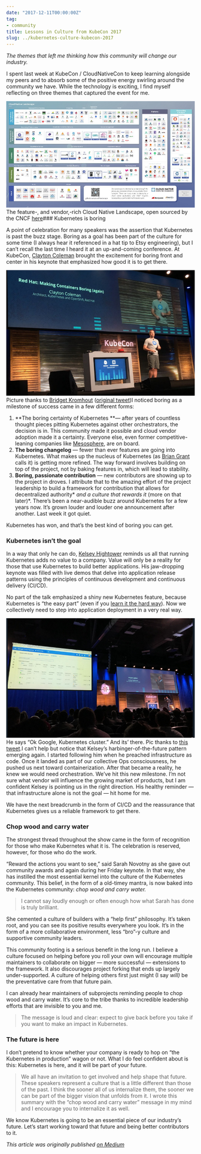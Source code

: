 ```yaml
---
date: "2017-12-11T00:00:00Z"
tag:
- community
title: Lessons in Culture from KubeCon 2017
slug: ../kubernetes-culture-kubecon-2017
---
```


  *The themes that left me thinking how this community will change our industry.*

I spent last week at KubeCon / CloudNativeCon to keep learning alongside my peers and to absorb some of the positive energy swirling around the community we have. While the technology is exciting, I find myself reflecting on three themes that captured the event for me.

![](/img/1*kut6GRlEJOwdIAOcKs4k-g.jpeg)The feature-, and vendor,-rich Cloud Native Landscape, open sourced by the CNCF [here](https://github.com/cncf/landscape)### Kubernetes is boring

A point of celebration for many speakers was the assertion that Kubernetes is past the buzz stage. Boring as a goal has been part of the culture for some time (I always hear it referenced in a hat tip to Etsy engineering), but I can’t recall the last time I heard it at an up-and-coming conference. At KubeCon, [Clayton Coleman](https://twitter.com/smarterclayton?lang=en) brought the excitement for boring front and center in his keynote that emphasized how good it is to get there.

![](/img/1*XIbayYFHXBNHAIz0aXRGHA.png)Picture thanks to [Bridget Kromhout](https://twitter.com/bridgetkromhout) ([original tweet](https://twitter.com/bridgetkromhout/status/938799726794768386))I noticed boring as a milestone of success came in a few different forms:

1. **The boring certainty of Kubernetes **— after years of countless thought pieces pitting Kubernetes against other orchestrators, the decision is in. This community made it possible and cloud vendor adoption made it a certainty. Everyone else, even former competitive-leaning companies like [Mesosphere](https://mesosphere.com/blog/kubernetes-dcos/), are on board.
2. **The boring changelog** — fewer than ever features are going into Kubernetes. What makes up the nucleus of Kubernetes (as [Brian Grant](https://twitter.com/bgrant0607) calls it) is getting more refined. The way forward involves building on top of the project, not by baking features in, which will lead to stability.
3. **Boring, passionate contribution** — new contributors are showing up to the project in droves. I attribute that to the amazing effort of the project leadership to build a framework for contribution that allows for decentralized authority* *and a culture that rewards it* (more on that later)*.
There’s been a near-audible buzz around Kubernetes for a few years now. It’s grown louder and louder one announcement after another. Last week it got quiet.

Kubernetes has won, and that’s the best kind of boring you can get.

### Kubernetes isn’t the goal

In a way that only he can do, [Kelsey Hightower](https://medium.com/u/9e783a6f12f6) reminds us all that running Kubernetes adds no value to a company. Value will only be a reality for those that use Kubernetes to build better applications. His jaw-dropping keynote was filled with live demos that delve into application release patterns using the principles of continuous development and continuous delivery (CI/CD).

No part of the talk emphasized a shiny new Kubernetes feature, because Kubernetes is “the easy part” (even if you [learn it the hard way](https://github.com/kelseyhightower/kubernetes-the-hard-way)). Now we collectively need to step into application deployment in a very real way.

![](/img/1*DWJNAkSVYjRcFjwFwMjnHQ.png)He says “Ok Google, Kubernetes cluster.” And its’ there. Pic thanks to [this tweet](https://twitter.com/cyberblack28/status/938789829315309568).I can’t help but notice that Kelsey’s harbinger-of-the-future pattern emerging again. I started following him when he preached infrastructure as code. Once it landed as part of our collective Ops consciousness, he pushed us next toward containerization. After that became a reality, he knew we would need orchestration. We’ve hit this new milestone. I’m not sure what vendor will influence the growing market of products, but I am confident Kelsey is pointing us in the right direction. His healthy reminder — that infrastructure alone is not the goal — hit home for me.

We have the next breadcrumb in the form of CI/CD and the reassurance that Kubernetes gives us a reliable framework to get there.

### Chop wood and carry water

The strongest thread throughout the show came in the form of recognition for those who make Kubernetes what it is. The celebration is reserved, however, for those who do the work.

“Reward the actions you want to see,” said Sarah Novotny as she gave out community awards and again during her Friday keynote. In that way, she has instilled the most essential kernel into the culture of the Kubernetes community. This belief, in the form of a old-timey mantra, is now baked into the Kubernetes community: *chop wood and carry water.*


> [](https://twitter.com/bridgetkromhout/status/939150601849638913)I cannot say loudly enough or often enough how what Sarah has done is truly brilliant.

She cemented a culture of builders with a “help first” philosophy. It’s taken root, and you can see its positive results everywhere you look. It’s in the form of a more collaborative environment, less “bro”-y culture and supportive community leaders.

This community footing is a serious benefit in the long run. I believe a culture focused on helping before you roll your own will encourage multiple maintainers to collaborate on bigger — more successful — extensions to the framework. It also discourages project forking that ends up largely under-supported. A culture of helping others first just might (I say *will)* be the preventative care from that future pain.

I can already hear maintainers of subprojects reminding people to chop wood and carry water. It’s core to the tribe thanks to incredible leadership efforts that are invisible to you and me.


> [](https://twitter.com/as_w/status/939153632766906368)The message is loud and clear: expect to give back before you take if you want to make an impact in Kubernetes.

### The future is here

I don’t pretend to know whether your company is ready to hop on “the Kubernetes in production” wagon or not. What I do feel confident about is this: Kubernetes is here, and it will be part of your future.


> [](https://twitter.com/arungupta/status/939154405315801088)We all have an invitation to get involved and help shape that future. These speakers represent a culture that is a little different than those of the past. I think the sooner all of us internalize them, the sooner we can be part of the bigger vision that unfolds from it. I wrote this summary with the “chop wood and carry water” message in my mind and I encourage you to internalize it as well.

We know Kubernetes is going to be an essential piece of our industry’s future. Let’s start working toward that future and being better contributors to it.

*This article was originally published [on Medium](https://medium.com/@mbbroberg)*